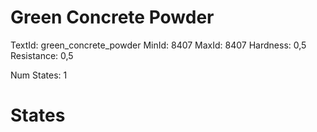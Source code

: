 # Green Concrete Powder
TextId: green_concrete_powder
MinId: 8407
MaxId: 8407
Hardness: 0,5
Resistance: 0,5

Num States: 1
# States
```

```